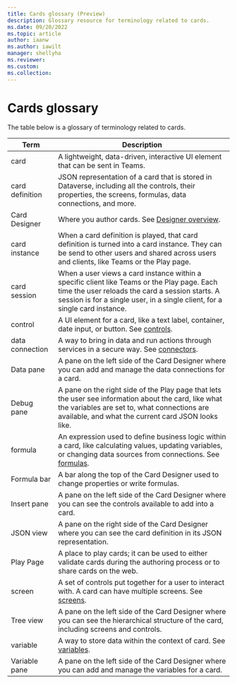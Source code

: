 ```yaml
---
title: Cards glossary (Preview)
description: Glossary resource for terminology related to cards.
ms.date: 09/20/2022
ms.topic: article
author: iaanw
ms.author: iawilt
manager: shellyha
ms.reviewer: 
ms.custom: 
ms.collection: 
---
```


# Cards glossary

The table below is a glossary of terminology related to cards.

| Term | Description |
| - | - |
| card | A lightweight, data-driven, interactive UI element that can be sent in Teams. |
| card definition | JSON representation of a card that is stored in Dataverse, including all the controls, their properties, the screens, formulas, data connections, and more. |
| Card Designer | Where you author cards. See [Designer overview](/make-a-card/designer-overview.md). |
| card instance | When a card definition is played, that card definition is turned into a card instance. They can be send to other users and shared across users and clients, like Teams or the Play page. |
| card session | When a user views a card instance within a specific client like Teams or the Play page. Each time the user reloads the card a session starts. A session is for a single user, in a single client, for a single card instance. |
| control | A UI element for a card, like a text label, container, date input, or button. See [controls](/make-a-card/ui-elements/use-controls.md). |
| data connection | A way to bring in data and run actions through services in a secure way. See [connectors](/make-a-card/connectors/connector-intro.md). |
| Data pane | A pane on the left side of the Card Designer where you can add and manage the data connections for a card. |
| Debug pane | A pane on the right side of the Play page that lets the user see information about the card, like what the variables are set to, what connections are available, and what the current card JSON looks like. |
| formula | An expression used to define business logic within a card, like calculating values, updating variables, or changing data sources from connections. See [formulas](/make-a-card/power-fx/intro-to-pfx.md). |
| Formula bar | A bar along the top of the Card Designer used to change properties or write formulas. |
| Insert pane | A pane on the left side of the Card Designer where you can see the controls available to add into a card. |
| JSON view | A pane on the right side of the Card Designer where you can see the card definition in its JSON representation. |
| Play Page | A place to play cards; it can be used to either validate cards during the authoring process or to share cards on the web. |
| screen | A set of controls put together for a user to interact with. A card can have multiple screens. See [screens](/make-a-card/screens/understand-screens.md). |
| Tree view | A pane on the left side of the Card Designer where you can see the hierarchical structure of the card, including screens and controls. |
| variable | A way to store data within the context of card. See [variables](/make-a-card/variables/variables.md). |
| Variable pane | A pane on the left side of the Card Designer where you can add and manage the variables for a card. |
